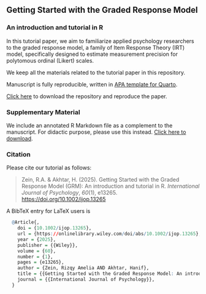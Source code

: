 ## Getting Started with the Graded Response Model

### An introduction and tutorial in R

In this tutorial paper, we aim to familiarize applied psychology researchers to the graded response model, a family of Item Response Theory (IRT) model, specifically designed to estimate measurement precision for polytomous ordinal (Likert) scales.

We keep all the materials related to the tutorial paper in this repository.

Manuscript is fully reproducible, written in [APA template for Quarto](https://github.com/wjschne/apaquarto).

[Click here](https://github.com/rameliaz/grm-tutorial-paper/archive/refs/heads/main.zip) to download the repository and reproduce the paper.

### Supplementary Material

We include an annotated R Markdown file as a complement to the manuscript. For didactic purpose, please use this instead. [Click here to download](https://github.com/rameliaz/grm-tutorial-paper/blob/main/annotated_codes.Rmd).

### Citation

Please cite our tutorial as follows:

> Zein, R.A. & Akhtar, H. (2025). Getting Started with the Graded Response Model (GRM): An introduction and tutorial in R. *International Journal of Psychology*, *60*(1), e13265. <https://doi.org/10.1002/ijop.13265>

A BibTeX entry for LaTeX users is

``` r
  @Article{,
    doi = {10.1002/ijop.13265},
    url = {https://onlinelibrary.wiley.com/doi/abs/10.1002/ijop.13265},
    year = {2025},
    publisher = {{Wiley}},
    volume = {60},
    number = {1},
    pages = {e13265},
    author = {Zein, Rizqy Amelia AND Akhtar, Hanif},
    title = {{Getting Started with the Graded Response Model: An introduction and tutorial in R}},
    journal = {{International Journal of Psychology}},
  }
```
